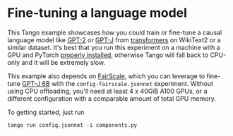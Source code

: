 # Fine-tuning a language model

<!-- start overview -->

This Tango example showcases how you could train or fine-tune a causal language model like [GPT-2](https://huggingface.co/docs/transformers/model_doc/gpt2)
or [GPT-J](https://huggingface.co/docs/transformers/model_doc/gptj) from [transformers](https://github.com/huggingface/transformers) on WikiText2 or a similar dataset.
It's best that you run this experiment on a machine with a GPU and PyTorch [properly installed](https://pytorch.org/get-started/locally/#start-locally), otherwise Tango will fall back to CPU-only and it will be extremely slow.

This example also depends on [FairScale](https://fairscale.readthedocs.io/en/latest/), which you can leverage to fine-tune [GPT-J 6B](https://huggingface.co/EleutherAI/gpt-j-6B)
with the `config-fairscale.jsonnet` experiment. Without using CPU offloading, you'll need at least 4 x 40GiB A100 GPUs, or a different configuration with a comparable amount of total GPU memory.

<!-- end overview -->

To getting started, just run

```
tango run config.jsonnet -i components.py
```
